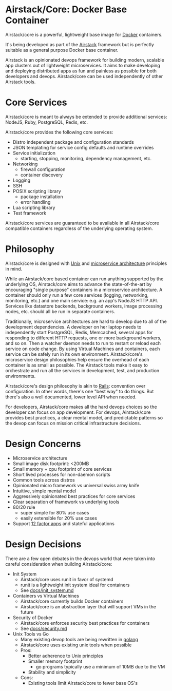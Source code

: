 # Airstack/Core: Docker Base Container

Airstack/core is a powerful, lightweight base image for
[Docker](https://www.docker.com/) containers.

It's being developed as part of the [Airstack](http://www.airstack.io)
framework but is perfectly suitable as a general purpose Docker base container.

Airstack is an opinionated devops framework for building modern, scalable app
clusters out of lightweight microservices. It aims to make developing and
deploying distributed apps as fun and painless as possible for both developers
and devops. Airstack/core can be used independently of other Airstack tools.

# Core Services

Airstack/core is meant to always be extended to provide additional services:
NodeJS, Ruby, PostgreSQL, Redis, etc.

Airstack/core provides the following core services:

- Distro independent package and configuration standards
- JSON templating for service config defaults and runtime overrides
- Service initialization
  - starting, stopping, monitoring, dependency management, etc.
- Networking
  - firewall configuration
  - container discovery
- Logging
- SSH
- POSIX scripting library
  - package installation
  - error handling
- Lua scripting library
- Test framework

Airstack/core services are guaranteed to be available in all Airstack/core compatible
containers regardless of the underlying operating system.


# Philosophy

Airstack/core is designed with
[Unix](http://en.wikipedia.org/wiki/Unix_philosophy) and
[microservice architecture](http://en.wikipedia.org/wiki/Service-oriented_architecture)
principles in mind.

While an Airstack/core based container can run anything supported by the underlying
OS, Airstack/core aims to advance the state-of-the-art by encouraging "single purpose"
containers in a microservice architecture. A container should only run a few
core services (logging, networking, monitoring, etc.) and one main service:
e.g. an app's NodeJS HTTP API. Services like datastore backends, background
workers, image processing nodes, etc. should all be run in separate containers.

Traditionally, microservice architectures are hard to develop due to all of the
development dependencies. A developer on her laptop needs to independently
start PostgreSQL, Redis, Memcached, several apps for responding to different
HTTP requests, one or more background workers, and so on. Then a watcher daemon
needs to run to restart or reload each service on code change. By using Virtual
Machines and containers, each service can be safely run in its own environment.
Airstack/core's microservice design philosophies help ensure the overhead of each
container is as small as possible. The Airstack tools make it easy to
orchestrate and run all the services in development, test, and production
environments.

Airstack/core's design philosophy is akin to
[Rails](http://en.wikipedia.org/wiki/Ruby_on_Rails#Philosophy_and_design):
convention over configuration. In other words, there's one "best way" to do
things. But there's also a well documented, lower level API when needed.

For developers, Airstack/core makes all the hard devops choices so the developer can
focus on app development. For devops, Airstack/core provides best practices, a clear
mental model, and predictable patterns so the devop can focus on mission
critical infrastructure decisions.

# Design Concerns

- Microservice architecture
- Small image disk footprint: <200MB
- Small memory + cpu footprint of core services
- Short lived processes for non-daemon scripts
- Common tools across distros
- Opinionated micro framework vs universal swiss army knife
- Intuitive, simple mental model
- Aggressively opinionated best practices for core services
- Clear separation of framework vs underlying tools
- 80/20 rule
  - super simple for 80% use cases
  - easily extensible for 20% use cases
- Support [12 factor apps](http://12factor.net/) and stateful applications


# Design Decisions

There are a few open debates in the devops world that were taken into careful
consideration when building Airstack/core:

- Init System
  - Airstack/core uses runit in favor of systemd
  - runit is a lightweight init system ideal for containers
  - See [docs/init_system.md](docs/init_system.md)
- Containers vs Virtual Machines
  - Airstack/core currently builds Docker containers
  - Airstack/core is an abstraction layer that will support VMs in the future
- Security of Docker
  - Airstack/core enforces security best practices for containers
  - See [docs/security.md](docs/security.md)
- Unix Tools vs Go
  - Many existing devop tools are being rewritten in [golang](http://golang.org/)
  - Airstack/core uses existing unix tools when possible
  - Pros:
    - Better adherence to Unix principles
    - Smaller memory footprint
      - go programs typically use a minimum of 10MB due to the VM
    - Stability and simplicity
  - Cons:
    - Existing tools limit Airstack/core to fewer base OS's

